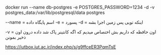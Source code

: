 docker run --name db-postgres -e POSTGRES_PASSWORD=1234 -d -v postgres_data:/var/lib/postgresql/data postgres

--name = اسم پایگاه داده
-e = پسورد
-d = اینکه تویی پس زمین اجرا بشه 

-v = اون حافظه که داریم بش اختصاص میدیم که اگه کانتینر پاک شد داده درون اون ذخیر بمونن

 
https://iutbox.iut.ac.ir/index.php/s/g9ffceER3PqmTsE
